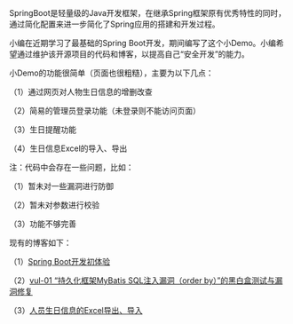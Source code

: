 SpringBoot是轻量级的Java开发框架，在继承Spring框架原有优秀特性的同时，通过简化配置来进一步简化了Spring应用的搭建和开发过程。

小编在近期学习了最基础的Spring Boot开发，期间编写了这个小Demo。小编希望通过维护该开源项目的代码和博客，以提高自己“安全开发”的能力。


小Demo的功能很简单（页面也很粗糙），主要为以下几点：

（1）通过网页对人物生日信息的增删改查

（2）简易的管理员登录功能（未登录则不能访问页面）

（3）生日提醒功能

（4）生日信息Excel的导入、导出

注：代码中会存在一些问题，比如：

（1）暂未对一些漏洞进行防御

（2）暂未对参数进行校验

（3）功能不够完善

现有的博客如下：

（1）[Spring Boot开发初体验](springboot-initial-experience.md)

（2）[vul-01 “持久化框架MyBatis SQL注入漏洞（order by）”的黑白盒测试与漏洞修复](vul-sqli.md)

（3）[人员生日信息的Excel导出、导入](dev-excel_opts.md)
